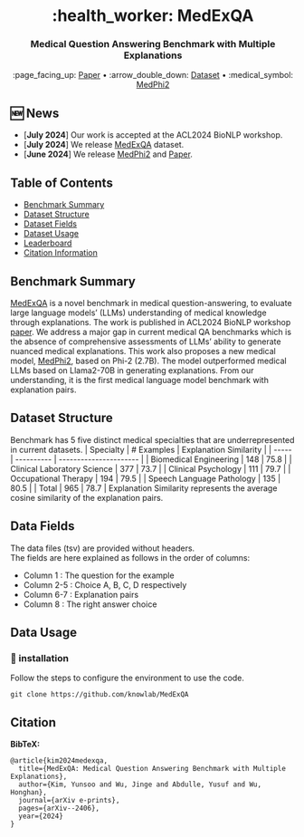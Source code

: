 <h1 align="center">  :health_worker: MedExQA  </h1>
<h3 align="center"> Medical Question Answering Benchmark with Multiple Explanations </h3>

<p align="center">
 :page_facing_up: <a href="https://arxiv.org/abs/2406.06331" target="_blank">Paper</a> • :arrow_double_down: <a href="https://huggingface.co/datasets/bluesky333/MedExQA" target="_blank">Dataset</a>  • :medical_symbol: <a href="https://huggingface.co/bluesky333/medphi2" target="_blank">MedPhi2</a><br>
</p>

## :new: News
- \[**July 2024**\] Our work is accepted at the ACL2024 BioNLP workshop. 
- \[**July 2024**\] We release <a href="https://huggingface.co/datasets/bluesky333/MedExQA" target="_blank">MedExQA</a> dataset. 
- \[**June 2024**\] We release <a href="https://huggingface.co/bluesky333/medphi2" target="_blank">MedPhi2</a> and <a href="https://arxiv.org/abs/2406.06331" target="_blank">Paper</a>. 


## Table of Contents
- [Benchmark Summary](#benchmark-summary)
- [Dataset Structure](#dataset-structure)
- [Dataset Fields](#data-fields)
- [Dataset Usage](#data-usage)
- [Leaderboard](#leaderboard)
- [Citation Information](#citation-information)

##  Benchmark Summary
<a name="benchmark-summary"></a>
<a href="https://huggingface.co/datasets/bluesky333/MedExQA" target="_blank">MedExQA</a> is a novel benchmark in medical question-answering, to evaluate large language models’ (LLMs) understanding of medical knowledge through explanations.
The work is published in ACL2024 BioNLP workshop <a href="https://arxiv.org/abs/2406.06331" target="_blank">paper</a>. We address a major gap in current medical QA benchmarks which is the absence of comprehensive assessments of LLMs’ ability to generate nuanced medical explanations.
This work also proposes a new medical model, <a href="https://huggingface.co/bluesky333/medphi2" target="_blank">MedPhi2</a>, based on Phi-2 (2.7B). The model outperformed medical LLMs based on Llama2-70B in generating explanations.
From our understanding, it is the first medical language model benchmark with explanation pairs.

##  Dataset Structure
<a name="dataset-structure"></a>
Benchmark has 5 five distinct medical specialties that are underrepresented in current datasets.
| Specialty                   | # Examples | Explanation Similarity |
| -----                       | ---------- | ---------------------- |
| Biomedical Engineering      |    148     |  75.8 |
| Clinical Laboratory Science |      377   |  73.7 |
| Clinical Psychology         |      111   |  79.7 |
| Occupational Therapy        |   194      |  79.5 |
| Speech Language Pathology   |   135      |  80.5 |
| Total   |   965      |  78.7 |
Explanation Similarity represents the average cosine similarity of the explanation pairs.

##  Data Fields
<a name="data-fields"></a>

The data files (tsv) are provided without headers.  
The fields are here explained as follows in the order of columns:  
* Column 1   : The question for the example  
* Column 2-5 : Choice A, B, C, D respectively  
* Column 6-7 : Explanation pairs  
* Column 8   : The right answer choice

##  Data Usage
<a name="data-usage"></a>

<h3 id="install"> 📝 installation </h3>  

Follow the steps to configure the environment to use the code.

```shell  
git clone https://github.com/knowlab/MedExQA  
```

## Citation
<a name="citation-information"></a>
<!-- If there is a paper or blog post introducing the model, the APA and Bibtex information for that should go in this section. -->

**BibTeX:**
```
@article{kim2024medexqa,
  title={MedExQA: Medical Question Answering Benchmark with Multiple Explanations},
  author={Kim, Yunsoo and Wu, Jinge and Abdulle, Yusuf and Wu, Honghan},
  journal={arXiv e-prints},
  pages={arXiv--2406},
  year={2024}
}
```
